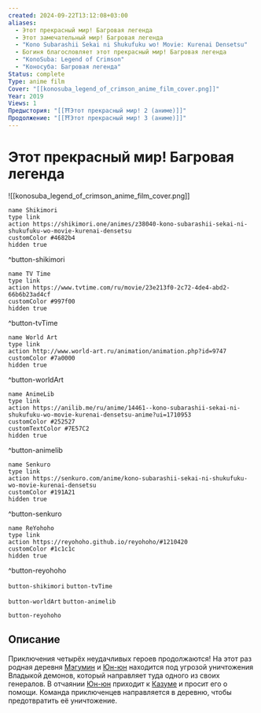 ```yaml
---
created: 2024-09-22T13:12:08+03:00
aliases:
  - Этот прекрасный мир! Багровая легенда
  - Этот замечательный мир! Багровая легенда
  - "Kono Subarashii Sekai ni Shukufuku wo! Movie: Kurenai Densetsu"
  - Богиня благословляет этот прекрасный мир! Багровая легенда
  - "KonoSuba: Legend of Crimson"
  - "Коносуба: Багровая легенда"
Status: complete
Type: anime film
Cover: "[[konosuba_legend_of_crimson_anime_film_cover.png]]"
Year: 2019
Views: 1
Предыстория: "[[⛩️Этот прекрасный мир! 2 (аниме)]]"
Продолжение: "[[⛩️Этот прекрасный мир! 3 (аниме)]]"
---
```


# Этот прекрасный мир! Багровая легенда

![[konosuba_legend_of_crimson_anime_film_cover.png]]

```button
name Shikimori
type link
action https://shikimori.one/animes/z38040-kono-subarashii-sekai-ni-shukufuku-wo-movie-kurenai-densetsu
customColor #4682b4
hidden true
```
^button-shikimori

```button
name TV Time
type link
action https://www.tvtime.com/ru/movie/23e213f0-2c72-4de4-abd2-66b6b23ad4cf
customColor #997f00
hidden true
```
^button-tvTime

```button
name World Art
type link
action http://www.world-art.ru/animation/animation.php?id=9747
customColor #7a0000
hidden true
```
^button-worldArt

```button
name AnimeLib
type link
action https://anilib.me/ru/anime/14461--kono-subarashii-sekai-ni-shukufuku-wo-movie-kurenai-densetsu-anime?ui=1710953
customColor #252527
customTextColor #7E57C2
hidden true
```
^button-animelib

```button
name Senkuro
type link
action https://senkuro.com/anime/kono-subarashii-sekai-ni-shukufuku-wo-movie-kurenai-densetsu
customColor #191A21
hidden true
```
^button-senkuro

```button
name ReYohoho
type link
action https://reyohoho.github.io/reyohoho/#1210420
customColor #1c1c1c
hidden true
```
^button-reyohoho



`button-shikimori` `button-tvTime`

`button-worldArt` `button-animelib`

`button-reyohoho`

## Описание

Приключения четырёх неудачливых героев продолжаются! На этот раз родная деревня [Мэгумин](https://shikimori.one/characters/117225-megumin) и [Юн-юн](https://shikimori.one/characters/124753-yunyun) находится под угрозой уничтожения Владыкой демонов, который направляет туда одного из своих генералов. В отчаянии [Юн-юн](https://shikimori.one/characters/124753-yunyun) приходит к [Казуме](https://shikimori.one/characters/117221-kazuma-satou) и просит его о помощи. Команда приключенцев направляется в деревню, чтобы предотвратить её уничтожение.
